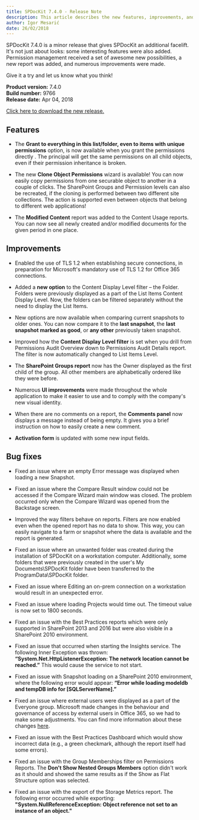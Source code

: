 ```yaml
---
title: SPDocKit 7.4.0 - Release Note
description: This article describes the new features, improvements, and bug fixes that are delivered in SPDocKit 7.4.0.
author: Igor Mesarić
date: 26/02/2018
---
```


SPDocKit 7.4.0 is a minor release that gives SPDocKit an additional facelift. It's not just about looks: some interesting features were also added. Permission management received a set of awesome new possibilities, a new report was added, and numerous improvements were made. 

Give it a try and let us know what you think!

__Product version:__ 7.4.0  
__Build number:__ 9766  
__Release date:__ Apr 04, 2018

[Click here to download the new release.](https://www.spdockit.com/downloads/)

## Features
* The __Grant to everything in this list/folder, even to items with unique permissions__ option, is now available when you grant the permissions directly . The principal will get the same permissions on all child objects, even if their permission inheritance is broken.

*	The new __Clone Object Permissions__ wizard is available! You can now easily copy permissions from one securable object to another in a couple of clicks. The SharePoint Groups and Permission levels can also be recreated, if the cloning is performed between two different site collections. The action is supported even between objects that belong to different web applications!

*	The __Modified Content__ report was added to the Content Usage reports. You can now see all newly created and/or modified documents for the given period in one place. 

## Improvements

* Enabled the use of TLS 1.2 when establishing secure connections, in preparation for Microsoft's mandatory use of TLS 1.2 for Office 365 connections.

*	Added a __new option__ to the Content Display Level filter – the Folder. Folders were previously displayed as a part of the List Items Content Display Level.  Now, the folders can be filtered separately without the need to display the List Items. 

*	New options are now available when comparing current snapshots to older ones. You can now compare it to the __last snapshot__, the __last snapshot marked as good__, or __any other__ previously taken snapshot. 

*	Improved how the __Content Display Level filter__ is set when you drill from Permissions Audit Overview down to Permissions Audit Details report. The filter is now automatically changed to List Items Level.

*	The __SharePoint Groups report__ now has the Owner displayed as the first child of the group. All other members are alphabetically ordered like they were before.

*	Numerous __UI improvements__ were made throughout the whole application to make it easier to use and to comply with the company's new visual identity. 

*	When there are no comments on a report, the __Comments panel__ now displays a message instead of being empty. It gives you a brief instruction on how  to easily create a new comment.

*	__Activation form__ is updated with some new input fields.

## Bug fixes
*	Fixed an issue where an empty Error message was displayed when loading a new Snapshot.

*	Fixed an issue where the Compare Result window could not be accessed if the Compare Wizard main window was closed.  The problem occurred only when the Compare Wizard was opened from the Backstage screen.

*	Improved the way filters behave on reports. Filters are now enabled even   when the opened report has no data to show. This way, you can easily navigate to a farm or snapshot where the data is available and the report is generated. 

*	Fixed an issue where an unwanted folder was created during the installation of SPDocKit on a workstation computer.  Additionally, some folders that were previously created in the user's My Documents\SPDocKit folder have been transferred to the ProgramData\SPDocKit folder.

*	Fixed an issue where Editing an on-prem connection on a workstation would result in an unexpected error.

*	Fixed an issue where loading Projects would time out. The timeout value is now set to 1800 seconds.   

*	Fixed an issue with the Best Practices reports which were only supported in SharePoint 2013 and 2016 but were also visible in a SharePoint 2010 environment.

*	Fixed an issue that occurred when starting the Insights service. The following Inner Exception was thrown: __“System.Net.HttpListenerException: The network location cannot be reached.”__ This would cause the service to not start.   

*	Fixed an issue with Snapshot loading on a SharePoint 2010 environment, where the following error would appear: __“Error while loading modeldb and tempDB info for [SQLServerName].”__

*	Fixed an issue where external users were displayed as a part of the Everyone group. Microsoft made changes in the behaviour and governance of access by external users in Office 365, so we had to make some adjustments. You can find more information about these changes [here](https://support.microsoft.com/en-us/help/4089534/how-to-grant-the-everyone-claim-to-external-users-in-office-365).

*	Fixed an issue with the Best Practices Dashboard which would show incorrect data (e.g., a green checkmark, although the report itself had some errors).

*   Fixed an issue with the Group Memberships filter on Permissions Reports. The __Don't Show Nested Groups Members__ option didn't work as it should and showed the same results as if the Show as Flat Structure option was selected. 

*   Fixed an issue with the export of the Storage Metrics report. The following error occurred while exporting: __"System.NullReferenceException: Object reference not set to an instance of an object."__
